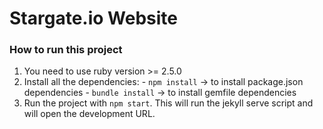 # Stargate.io Website

### How to run this project

1. You need to use ruby version >= 2.5.0
2. Install all the dependencies: 
				- `npm install` -> to install package.json dependencies 
				- `bundle install` -> to install gemfile dependencies
3. Run the project with `npm start`. This will run the jekyll serve script and will open the development URL.



